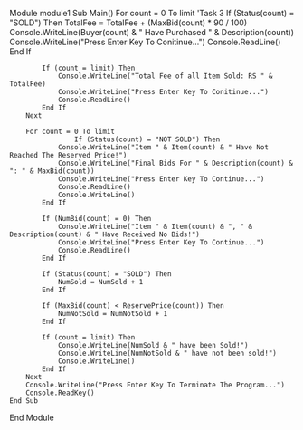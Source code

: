 Module module1
    Sub Main()
         For count = 0 To limit  'Task 3
            If (Status(count) = "SOLD") Then
                TotalFee = TotalFee + (MaxBid(count) * 90 / 100)
                Console.WriteLine(Buyer(count) & " Have Purchased " & Description(count))
                Console.WriteLine("Press Enter Key To Conitinue...")
                Console.ReadLine()
            End If
            
            If (count = limit) Then
                Console.WriteLine("Total Fee of all Item Sold: RS " & TotalFee)
                Console.WriteLine("Press Enter Key To Conitinue...")
                Console.ReadLine()
            End If
        Next
        
        For count = 0 To limit
                    If (Status(count) = "NOT SOLD") Then
                Console.WriteLine("Item " & Item(count) & " Have Not Reached The Reserved Price!")
                Console.WriteLine("Final Bids For " & Description(count) & ": " & MaxBid(count))
                Console.WriteLine("Press Enter Key To Continue...")
                Console.ReadLine()
                Console.WriteLine()
            End If
            
            If (NumBid(count) = 0) Then
                Console.WriteLine("Item " & Item(count) & ", " & Description(count) & " Have Received No Bids!")
                Console.WriteLine("Press Enter Key To Continue...")
                Console.ReadLine()
            End If
            
            If (Status(count) = "SOLD") Then
                NumSold = NumSold + 1
            End If
            
            If (MaxBid(count) < ReservePrice(count)) Then
                NumNotSold = NumNotSold + 1
            End If
            
            If (count = limit) Then
                Console.WriteLine(NumSold & " have been Sold!")
                Console.WriteLine(NumNotSold & " have not been sold!")
                Console.WriteLine()
            End If
        Next
        Console.WriteLine("Press Enter Key To Terminate The Program...")
        Console.ReadKey()
    End Sub
End Module

